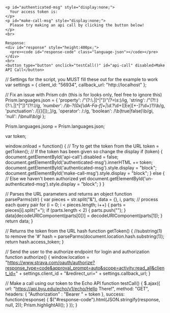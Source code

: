<!DOCTYPE html>

<html lang="en">
  <head>
    <meta http-equiv="Content-Type" content="text/html; charset=utf-8">
	<title>BYU Implicit Grant Type Example</title>
	<link rel="stylesheet" href="https://cdnjs.cloudflare.com/ajax/libs/prism/1.6.0/themes/prism.min.css">
	<link rel="stylesheet" href="https://cdnjs.cloudflare.com/ajax/libs/CodeFlask.js/0.1.1/codeflask.min.css">
	<script src="https://cdnjs.cloudflare.com/ajax/libs/prism/1.6.0/prism.min.js" async></script>
	<script src="https://cdnjs.cloudflare.com/ajax/libs/CodeFlask.js/0.1.1/codeflask.min.js" async></script>
	<script src="https://code.jquery.com/jquery-3.1.1.min.js" axync></script>
	<script src="/implicit.js" async></script>
  </head>
  <body>
	<p id="un-authenticated-msg" style="display:none;">
	  You are currently not logged in, please click the button below to log in!
	  <br>
	  <button type="button" onclick="authorize()">Log in</button>
	</p>

	<p id="authenticated-msg" style="display:none;">
	  Your access token is: 
	</p>
	<p id="make-call-msg" style="display:none;">
	  Please try making an api call by clicking the button below!
	</p>
	<br>

	Response:
	<div id="response" style="height:400px;">
	  <pre><code id="response-code" class="language-json"></code></pre>
	</div>
	<br>
	<button type="button" onclick="testCall()" id="api-call" disabled>Make API Call</button>
  </body>
</html>

// Settings for the script, you MUST fill these out for the example to work
var settings = {
	client_id: "56934",
	callback_url: "http://localhost" 
};

// Fix an issue with Prism cdn (this is for looks only, feel free to ignore this)
Prism.languages.json = {
	'property': /"(?:\\.|[^|"])*"(?=\s*:)/ig,
	'string': /"(?!:)(?:\\.|[^|"])*"(?!:)/g,
	'number': /\b-?(0x[\dA-Fa-f]+|\d*\.?\d+([Ee][+-]?\d+)?)\b/g,
	'punctuation': /[{}[\]);,]/g,
	'operator': /:/g,
	'boolean': /\b(true|false)\b/gi,
	'null': /\bnull\b/gi
};

Prism.languages.jsonp = Prism.languages.json;

var token;

window.onload = function() {
	// Try to get the token from the URL
	token = getToken();
	// If the token has been given so change the display
	if (token) {
		document.getElementById('api-call').disabled = false;
		document.getElementById('authenticated-msg').innerHTML += token;
		document.getElementById('authenticated-msg').style.display = "block";
		document.getElementById('make-call-msg').style.display = "block";
	} else { // Else we haven't been authorized yet
		document.getElementById('un-authenticated-msg').style.display = "block";
	}
}

// Parses the URL parameters and returns an object
function parseParms(str) {
	var pieces = str.split("&"), data = {}, i, parts;
	// process each query pair
	for (i = 0; i < pieces.length; i++) {
		parts = pieces[i].split("=");
		if (parts.length < 2) {
			parts.push("");
		}
		data[decodeURIComponent(parts[0])] = decodeURIComponent(parts[1]);
	}
	return data;
}

// Returns the token from the URL hash
function getToken() {
	//substring(1) to remove the '#'
	hash = parseParms(document.location.hash.substring(1));
	return hash.access_token;
}

// Send the user to the authorize endpoint for login and authorization
function authorize() {
	window.location = "https://www.strava.com/oauth/authorize?response_type=code&approval_prompt=auto&scope=activity:read_all&client_id=" + settings.client_id + "&redirect_uri=" + settings.callback_url;
}

// Make a call using our token to the Echo API
function testCall() {
	$.ajax({
		url: "https://api.byu.edu/echo/v1/echo/Hello There!",
		method: "GET",
		headers: {
			"Authorization" : "Bearer " + token
		},
		success: function(response) {
			$("#response-code").html(JSON.stringify(response, null, 2));
			Prism.highlightAll();
		}
	});
}
